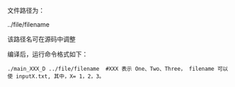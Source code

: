 文件路径为：

../file/filename 

该路径名可在源码中调整

编译后，运行命令格式如下：

``
  ./main_XXX_D ../file/filename  #XXX 表示 One、Two、Three， filename 可以使 inputX.txt, 其中，X= 1，2，3。
``